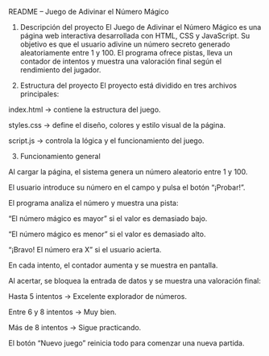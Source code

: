 README – Juego de Adivinar el Número Mágico

1. Descripción del proyecto
El Juego de Adivinar el Número Mágico es una página web interactiva desarrollada con HTML, CSS y JavaScript.
Su objetivo es que el usuario adivine un número secreto generado aleatoriamente entre 1 y 100.
El programa ofrece pistas, lleva un contador de intentos y muestra una valoración final según el rendimiento del jugador.

2. Estructura del proyecto
El proyecto está dividido en tres archivos principales:

index.html → contiene la estructura del juego.

styles.css → define el diseño, colores y estilo visual de la página.

script.js → controla la lógica y el funcionamiento del juego.

3. Funcionamiento general

Al cargar la página, el sistema genera un número aleatorio entre 1 y 100.

El usuario introduce su número en el campo y pulsa el botón “¡Probar!”.

El programa analiza el número y muestra una pista:

“El número mágico es mayor” si el valor es demasiado bajo.

“El número mágico es menor” si el valor es demasiado alto.

“¡Bravo! El número era X” si el usuario acierta.

En cada intento, el contador aumenta y se muestra en pantalla.

Al acertar, se bloquea la entrada de datos y se muestra una valoración final:

Hasta 5 intentos → Excelente explorador de números.

Entre 6 y 8 intentos → Muy bien.

Más de 8 intentos → Sigue practicando.

El botón “Nuevo juego” reinicia todo para comenzar una nueva partida.